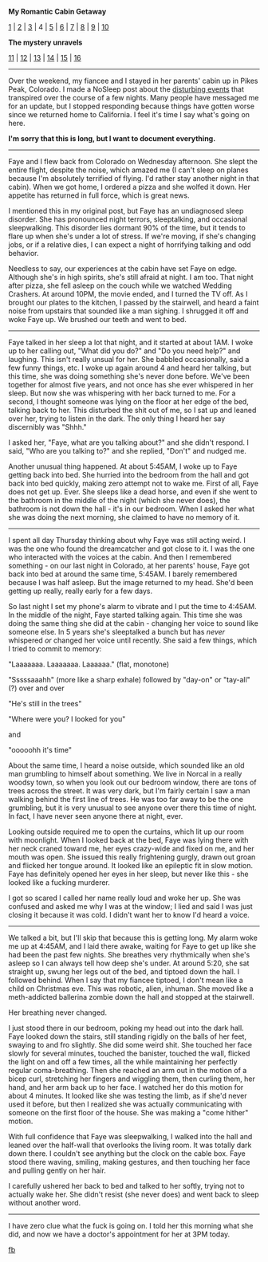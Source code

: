 **My Romantic Cabin Getaway**


[1](https://www.reddit.com/r/nosleep/comments/4fd2lr/my_romantic_cabin_getaway_with_my_fiancee_isnt/)
|
[2](https://www.reddit.com/r/nosleep/comments/4fivbq/my_romantic_cabin_getaway_with_my_fiancee_isnt/)
|
[3](https://www.reddit.com/r/nosleep/comments/4foqiu/my_romantic_cabin_getaway_with_my_fiancee_isnt/)
|
4
|
[5](https://www.reddit.com/r/nosleep/comments/4g4t3q/ever_since_the_cabin_experience_my_fiancee_has/)
|
[6](https://www.reddit.com/r/nosleep/comments/4ge6rl/ever_since_the_cabin_experience_my_fianc%C3%A9e_has/)
|
[7](https://www.reddit.com/r/nosleep/comments/4guiby/ever_since_the_cabin_experience_my_fiancee_has/)
|
[8](https://www.reddit.com/r/nosleep/comments/4h10ys/ever_since_the_cabin_experience_my_fiancee_has/)
|
[9](https://www.reddit.com/r/nosleep/comments/4h9oow/ever_since_the_cabin_experience_my_fiancee_has/)
|
[10](https://www.reddit.com/r/nosleep/comments/4hvf6o/ever_since_the_cabin_experience_my_fiancee_has/)


**The mystery unravels**


[11](https://www.reddit.com/r/nosleep/comments/4l0cs1/my_fiancee_faye_is_behaving_strangely_again/)
|
[12](https://www.reddit.com/r/nosleep/comments/4lbc08/my_fiancee_faye_is_behaving_strangely_again_part_2/)
|
[13](https://www.reddit.com/r/nosleep/comments/4lq75e/my_fiancee_faye_is_behaving_strangely_again_part_3/)
|
[14](https://www.reddit.com/r/nosleep/comments/4n04ux/my_fiancee_faye_is_behaving_strangely_again/)
|
[15](https://www.reddit.com/r/nosleep/comments/4s5vd3/my_fiancee_faye_and_her_parents_have_buried_many/)
|
[16](https://www.reddit.com/r/nosleep/comments/4taaby/my_fianc%C3%A9e_has_finally_laid_her_demons_to_rest/)


--------------


Over the weekend, my fiancee and I stayed in her parents' cabin up in Pikes Peak, Colorado. I made a NoSleep post about the [disturbing events](https://www.reddit.com/r/nosleep/comments/4fd2lr/my_romantic_cabin_getaway_with_my_fiancee_isnt/) that transpired over the course of a few nights. Many people have messaged me for an update, but I stopped responding because things have gotten worse since we returned home to California. I feel it's time I say what's going on here.


**I'm sorry that this is long, but I want to document everything.**


-----------


Faye and I flew back from Colorado on Wednesday afternoon. She slept the entire flight, despite the noise, which amazed me (I can't sleep on planes because I'm absolutely terrified of flying. I'd rather stay another night in that cabin). When we got home, I ordered a pizza and she wolfed it down. Her appetite has returned in full force, which is great news. 


I mentioned this in my original post, but Faye has an undiagnosed sleep disorder. She has pronounced night terrors, sleeptalking, and occasional sleepwalking. This disorder lies dormant 90% of the time, but it tends to flare up when she's under a lot of stress. If we're moving, if she's changing jobs, or if a relative dies, I can expect a night of horrifying talking and odd behavior.


Needless to say, our experiences at the cabin have set Faye on edge. Although she's in high spirits, she's still afraid at night. I am too. That night after pizza, she fell asleep on the couch while we watched Wedding Crashers. At around 10PM, the movie ended, and I turned the TV off. As I brought our plates to the kitchen, I passed by the stairwell, and heard a faint noise from upstairs that sounded like a man sighing. I shrugged it off and woke Faye up. We brushed our teeth and went to bed.


-------------


Faye talked in her sleep a lot that night, and it started at about 1AM. I woke up to her calling out, "What did you do?" and "Do you need help?" and laughing. This isn't really unsual for her. She babbled occasionally, said a few funny things, etc. I woke up again around 4 and heard her talking, but this time, she was doing something she's never done before. We've been together for almost five years, and not once has she ever whispered in her sleep. But now she was whispering with her back turned to me. For a second, I thought someone was lying on the floor at her edge of the bed, talking back to her. This disturbed the shit out of me, so I sat up and leaned over her, trying to listen in the dark. The only thing I heard her say discernibly was "Shhh." 


I asked her, "Faye, what are you talking about?" and she didn't respond. I said, "Who are you talking to?" and she replied, "Don't" and nudged me.


Another unusual thing happened. At about 5:45AM, I woke up to Faye getting back into bed. She hurried into the bedroom from the hall and got back into bed quickly, making zero attempt not to wake me. First of all, Faye does not get up. Ever. She sleeps like a dead horse, and even if she went to the bathroom in the middle of the night (which she never does), the bathroom is not down the hall - it's in our bedroom. When I asked her what she was doing the next morning, she claimed to have no memory of it.


--------------


I spent all day Thursday thinking about why Faye was still acting weird. I was the one who found the dreamcatcher and got close to it. I was the one who interacted with the voices at the cabin. And then I remembered something - on our last night in Colorado, at her parents' house, Faye got back into bed at around the same time, 5:45AM. I barely remembered because I was half asleep. But the image returned to my head. She'd been getting up really, really early for a few days.


So last night I set my phone's alarm to vibrate and I put the time to 4:45AM. In the middle of the night, Faye started talking again. This time she was doing the same thing she did at the cabin - changing her voice to sound like someone else. In 5 years she's sleeptalked a bunch but has *never* whispered *or* changed her voice until recently. She said a few things, which I tried to commit to memory:


"Laaaaaaa. Laaaaaaa. Laaaaaa." (flat, monotone)


"Sssssaaahh" (more like a sharp exhale) followed by "day-on" or "tay-all" (?) over and over


"He's still in the trees"


"Where were you? I looked for you"


and 


"ooooohh it's time"


About the same time, I heard a noise outside, which sounded like an old man grumbling to himself about something. We live in Norcal in a really woodsy town, so when you look out our bedroom window, there are tons of trees across the street. It was very dark, but I'm fairly certain I saw a man walking behind the first line of trees. He was too far away to be the one grumbling, but it is very unusual to see anyone over there this time of night. In fact, I have never seen anyone there at night, ever.


Looking outside required me to open the curtains, which lit up our room with moonlight. When I looked back at the bed, Faye was lying there with her neck craned toward me, her eyes crazy-wide and fixed on me, and her mouth was open. She issued this really frightening gurgly, drawn out groan and flicked her tongue around. It looked like an epileptic fit in slow motion. Faye has definitely opened her eyes in her sleep, but never like this - she looked like a fucking murderer.


I got so scared I called her name really loud and woke her up. She was confused and asked me why I was at the window; I lied and said I was just closing it because it was cold. I didn't want her to know I'd heard a voice.


----------


We talked a bit, but I'll skip that because this is getting long. My alarm woke me up at 4:45AM, and I laid there awake, waiting for Faye to get up like she had been the past few nights. She breathes very rhythmically when she's asleep so I can always tell how deep she's under. At around 5:20, she sat straight up, swung her legs out of the bed, and tiptoed down the hall. I followed behind. When I say that my fiancee tiptoed, I don't mean like a child on Christmas eve. This was robotic, alien, inhuman. She moved like a meth-addicted ballerina zombie down the hall and stopped at the stairwell. 


Her breathing never changed.


I just stood there in our bedroom, poking my head out into the dark hall. Faye looked down the stairs, still standing rigidly on the balls of her feet, swaying to and fro slightly. She did some weird shit. She touched her face slowly for several minutes, touched the banister, touched the wall, flicked the light on and off a few times, all the while maintaining her perfectly regular coma-breathing. Then she reached an arm out in the motion of a bicep curl, stretching her fingers and wiggling them, then curling them, her hand, and her arm back up to her face. I watched her do this motion for about 4 minutes. It looked like she was testing the limb, as if she'd never used it before, but then I realized she was actually communicating with someone on the first floor of the house. She was making a "come hither" motion.


With full confidence that Faye was sleepwalking, I walked into the hall and leaned over the half-wall that overlooks the living room. It was totally dark down there. I couldn't see anything but the clock on the cable box. Faye stood there waving, smiling, making gestures, and then touching her face and pulling gently on her hair.


I carefully ushered her back to bed and talked to her softly, trying not to actually wake her. She didn't resist (she never does) and went back to sleep without another word.


-----------


I have zero clue what the fuck is going on. I told her this morning what she did, and now we have a doctor's appointment for her at 3PM today.


[fb](http://www.facebook.com/felixblackwellbooks)





